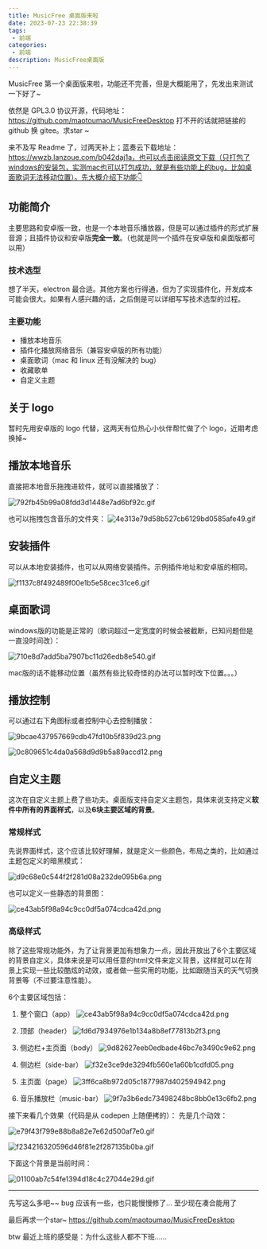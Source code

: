 ```yaml
---
title: MusicFree 桌面版来啦
date: 2023-07-23 22:38:39
tags:
 - 前端
categories:
 - 前端
description: MusicFree桌面版
---
```


MusicFree 第一个桌面版来啦，功能还不完善，但是大概能用了，先发出来测试一下好了~

依然是 GPL3.0 协议开源，代码地址：https://github.com/maotoumao/MusicFreeDesktop
打不开的话就把链接的 github 换 gitee。求star ~

来不及写 Readme 了，过两天补上；蓝奏云下载地址：https://wwzb.lanzoue.com/b042daj1a，也可以点击阅读原文下载（只打包了windows的安装包，实测mac也可以打包成功，就是有些功能上的bug，比如桌面歌词无法移动位置）。先大概介绍下功能👇

## 功能简介

主要思路和安卓版一致，也是一个本地音乐播放器，但是可以通过插件的形式扩展音源；且插件协议和安卓版**完全一致**。（也就是同一个插件在安卓版和桌面版都可以用）

### 技术选型

想了半天，electron 最合适。其他方案也行得通，但为了实现插件化，开发成本可能会很大。如果有人感兴趣的话，之后倒是可以详细写写技术选型的过程。

### 主要功能

- 播放本地音乐
- 插件化播放网络音乐（兼容安卓版的所有功能）
- 桌面歌词（mac 和 linux 还有没解决的 bug）
- 收藏歌单
- 自定义主题


## 关于 logo

暂时先用安卓版的 logo 代替，这两天有位热心小伙伴帮忙做了个 logo，近期考虑换掉~

## 播放本地音乐

直接把本地音乐拖拽进软件，就可以直接播放了：

![792fb45b99a08fdd3d1448e7ad6bf92c.gif](https://i.mji.rip/2023/07/23/792fb45b99a08fdd3d1448e7ad6bf92c.gif)

也可以拖拽包含音乐的文件夹：
![4e313e79d58b527cb6129bd0585afe49.gif](https://i.mji.rip/2023/07/23/4e313e79d58b527cb6129bd0585afe49.gif)


## 安装插件

可以从本地安装插件，也可以从网络安装插件。示例插件地址和安卓版的相同。

![f1137c8f492489f00e1b5e58cec31ce6.gif](https://i.mji.rip/2023/07/23/f1137c8f492489f00e1b5e58cec31ce6.gif)


## 桌面歌词

windows版的功能是正常的（歌词超过一定宽度的时候会被截断，已知问题但是一直没时间改）：

![710e8d7add5ba7907bc11d26edb8e540.gif](https://i.mji.rip/2023/07/23/710e8d7add5ba7907bc11d26edb8e540.gif)

mac版的话不能移动位置（虽然有些比较奇怪的办法可以暂时改下位置。。。）

## 播放控制

可以通过右下角图标或者控制中心去控制播放：

![9bcae437957669cdb47fd10b5f839d23.png](https://i.mji.rip/2023/07/23/9bcae437957669cdb47fd10b5f839d23.png)

![0c809651c4da0a568d9d9b5a89accd12.png](https://i.mji.rip/2023/07/23/0c809651c4da0a568d9d9b5a89accd12.png)


## 自定义主题

这次在自定义主题上费了些功夫。桌面版支持自定义主题包，具体来说支持定义**软件中所有的界面样式**，以及**6块主要区域的背景**。

### 常规样式

先说界面样式，这个应该比较好理解，就是定义一些颜色，布局之类的，比如通过主题包定义的暗黑模式：

![d9c68e0c544f2f281d08a232de095b6a.png](https://i.mji.rip/2023/07/23/d9c68e0c544f2f281d08a232de095b6a.png)

也可以定义一些静态的背景图：

![ce43ab5f98a94c9cc0df5a074cdca42d.png](https://i.mji.rip/2023/07/23/ce43ab5f98a94c9cc0df5a074cdca42d.png)

### 高级样式

除了这些常规功能外，为了让背景更加有想象力一点，因此开放出了6个主要区域的背景自定义，具体来说是可以用任意的html文件来定义背景，这样就可以在背景上实现一些比较酷炫的动效，或者做一些实用的功能，比如跟随当天的天气切换背景等（不过要注意性能）。

6个主要区域包括：

1. 整个窗口（app）
![ce43ab5f98a94c9cc0df5a074cdca42d.png](https://i.mji.rip/2023/07/23/ce43ab5f98a94c9cc0df5a074cdca42d.png)

2. 顶部（header）
![fd6d7934976e1b134a8b8ef77813b2f3.png](https://i.mji.rip/2023/07/23/fd6d7934976e1b134a8b8ef77813b2f3.png)

3. 侧边栏+主页面（body）
![9d82627eeb0edbade46bc7e3490c9e62.png](https://i.mji.rip/2023/07/23/9d82627eeb0edbade46bc7e3490c9e62.png)

4. 侧边栏（side-bar）
![f32e3ce9de3294fb560e1a60b1cdfd05.png](https://i.mji.rip/2023/07/23/f32e3ce9de3294fb560e1a60b1cdfd05.png)

5. 主页面（page）
![3ff6ca8b972d05c1877987d402594942.png](https://i.mji.rip/2023/07/23/3ff6ca8b972d05c1877987d402594942.png)

6. 音乐播放栏（music-bar）
![9f7a3b6edc73498248bc8bb0e13c6fb2.png](https://i.mji.rip/2023/07/23/9f7a3b6edc73498248bc8bb0e13c6fb2.png)


接下来看几个效果（代码是从 codepen 上随便拷的）：
先是几个动效：

![e79f43f799e88b8a82e7e62d500af7e0.gif](https://i.mji.rip/2023/07/23/e79f43f799e88b8a82e7e62d500af7e0.gif)

![f234216320596d46f81e2f287135b0ba.gif](https://i.mji.rip/2023/07/23/f234216320596d46f81e2f287135b0ba.gif)

下面这个背景是当前时间：

![01100ab7c54fe1394d18c4c27044e29d.gif](https://i.mji.rip/2023/07/23/01100ab7c54fe1394d18c4c27044e29d.gif)

---

先写这么多吧~~ bug 应该有一些，也只能慢慢修了... 至少现在凑合能用了

最后再求一个star~  https://github.com/maotoumao/MusicFreeDesktop

btw 最近上班的感受是：为什么这些人都不下班…… 
